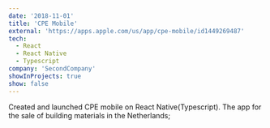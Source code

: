 ```yaml
---
date: '2018-11-01'
title: 'CPE Mobile'
external: 'https://apps.apple.com/us/app/cpe-mobile/id1449269487'
tech:
  - React
  - React Native
  - Typescript
company: 'SecondCompany'
showInProjects: true
show: false
---
```


Created and launched CPE mobile on React Native(Typescript). The app for the sale of building materials in the Netherlands;
